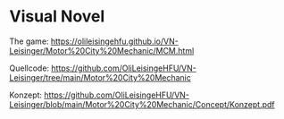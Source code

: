 # Visual Novel 

The game:
https://olileisingehfu.github.io/VN-Leisinger/Motor%20City%20Mechanic/MCM.html

Quellcode:
https://github.com/OliLeisingeHFU/VN-Leisinger/tree/main/Motor%20City%20Mechanic

Konzept:
https://github.com/OliLeisingeHFU/VN-Leisinger/blob/main/Motor%20City%20Mechanic/Concept/Konzept.pdf
